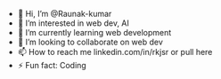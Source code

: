 - 👋 Hi, I’m @Raunak-kumar
- 👀 I’m interested in web dev, AI
- 🌱 I’m currently learning web development
- 💞️ I’m looking to collaborate on web dev
- 📫 How to reach me linkedin.com/in/rkjsr or pull here
- ⚡ Fun fact: Coding

<!---
RKrandom/RKrandom is a ✨ special ✨ repository because its `README.md` (this file) appears on your GitHub profile.
You can click the Preview link to take a look at your changes.
--->
